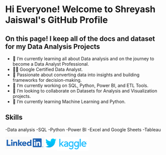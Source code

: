 # Hi Everyone! Welcome to Shreyash Jaiswal's GitHub Profile

## On this page! I keep all of the docs and dataset for my Data Analysis Projects
- 🌱 I’m currently learning all about Data analysis and on the journey to become a Data Analyst Professional.
-  👩‍💻 Google Certified Data Analyst.
-  🎯 Passionate about converting data into insights and building frameworks for decision-making.
-  🔭 I’m currently working on SQL, Python, Power BI, and ETL Tools.
-  👯 I’m looking to collaborate on Datasets for Analysis and Visualization projects.
-  🌱 I’m currently learning Machine Learning and Python.


## Skills
-Data analysis
-SQL
-Python
-Power BI
-Excel and Google Sheets
-Tableau

<a href ="https://www.linkedin.com/in/jaiswalshreyash1/">
<img align ="left" alt="Linkedin" width ="125px" ,height="22px"
     src="linkedin official logo.png">
     </a>
     
<a href ="https://twitter.com/Shreyash_j7">
<img align ="left" alt="Twitter" width ="40px" ,height="22px"
     src="twitter3.png">
     </a>

     
<a href ="https://www.kaggle.com/shreyashjaiswalshrey">
<img align ="left" alt="Kaggle" width ="100px" ,height="22px"
     src="kaggle.png">
     </a>
<!--
**jaiswalshreyash1/jaiswalshreyash1** is a ✨ _special_ ✨ repository because its `README.md` (this file) appears on your GitHub profile.

Here are some ideas to get you started:

- 🔭 I’m currently working on ...
- 🌱 I’m currently learning ...
- 👯 I’m looking to collaborate on ...
- 🤔 I’m looking for help with ...
- 💬 Ask me about ...
- 📫 How to reach me: ...
- 😄 Pronouns: ...
- ⚡ Fun fact: ...
-->
